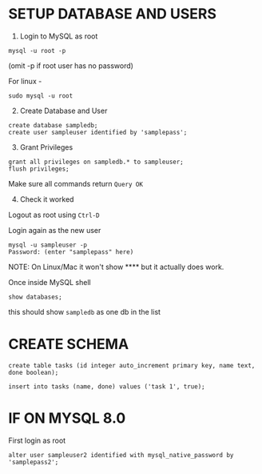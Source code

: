 # SETUP DATABASE AND USERS

1. Login to MySQL as root

```shell
mysql -u root -p
```
(omit -p if root user has no password)

For linux -
```shell
sudo mysql -u root
```

2. Create Database and User

```mysql
create database sampledb;
create user sampleuser identified by 'samplepass';
```

3. Grant Privileges
```mysql
grant all privileges on sampledb.* to sampleuser;
flush privileges;
```

Make sure all commands return `Query OK`

4. Check it worked

Logout as root using `Ctrl-D`

Login again as the new user
```shell
mysql -u sampleuser -p 
Password: (enter "samplepass" here)
```
NOTE: On Linux/Mac it won't show **** but it actually does work.

Once inside MySQL shell
```mysql
show databases;
```
this should show `sampledb` as one db in the list

# CREATE SCHEMA

```mysql
create table tasks (id integer auto_increment primary key, name text, done boolean);

insert into tasks (name, done) values ('task 1', true);
```
# IF ON MYSQL 8.0

First login as root
```mysql
alter user sampleuser2 identified with mysql_native_password by 'samplepass2';
```
